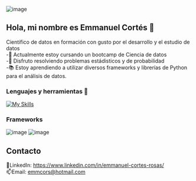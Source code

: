 ![image](https://github.com/user-attachments/assets/53d31075-2f38-4f58-b9d4-f6829f1029ea)
## Hola, mi nombre es Emmanuel Cortés 👋
Científico de datos en formación con gusto por el desarrollo y el estudio de datos  
-🌱 Actualmente estoy cursando un bootcamp de Ciencia de datos  
-🤍 Disfruto resolviendo problemas estádisticos y de probabilidad  
-📚 Estoy aprendiendo a utilizar diversos frameworks y librerías de Python para el análisis de datos.

### Lenguajes y herramientas 🧰
[![My Skills](https://skillicons.dev/icons?i=py,mysql,bash,linux,git)](https://skillicons.dev)

### Frameworks
![image](https://github.com/user-attachments/assets/8d143fdb-d854-4e79-a270-9e84ebc89bfc)
![image](https://github.com/user-attachments/assets/43505559-1f94-4087-b7b2-b6d225182a7c)



## Contacto
💼LinkedIn: https://www.linkedin.com/in/emmanuel-cortes-rosas/  
📫Email: emmcors@hotmail.com

<!--
**emmcors/emmcors** is a ✨ _special_ ✨ repository because its `README.md` (this file) appears on your GitHub profile.

Here are some ideas to get you started:

- 🔭 I’m currently working on ...
- 🌱 I’m currently learning Data Science
- 👯 I’m looking to collaborate on ...
- 🤔 I’m looking for help with ...
- 💬 Ask me about ...
- 📫 How to reach me: ...
- 😄 Pronouns: ...
- ⚡ Fun fact: ...
-->
